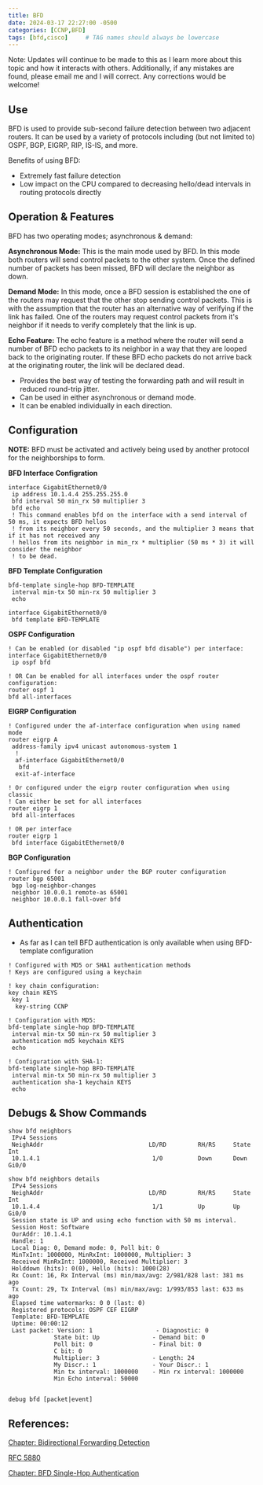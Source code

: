 ```yaml
---
title: BFD
date: 2024-03-17 22:27:00 -0500
categories: [CCNP,BFD]
tags: [bfd,cisco]     # TAG names should always be lowercase
---
```


Note: Updates will continue to be made to this as I learn more about this topic and how it interacts with others. Additionally, if any mistakes are found, please email me and I will correct. Any corrections would be welcome!


## Use

BFD is used to provide sub-second failure detection between two adjacent routers. It can be used by a variety of protocols including (but not limited to) OSPF, BGP, EIGRP, RIP, IS-IS, and more. 

Benefits of using BFD:
* Extremely fast failure detection
* Low impact on the CPU compared to decreasing hello/dead intervals in routing protocols directly

## Operation & Features

BFD has two operating modes; asynchronous & demand:

**Asynchronous Mode:** This is the main mode used by BFD. In this mode both routers will send control packets to the other system. Once the defined number of packets has been missed, BFD will declare the neighbor as down.

**Demand Mode:** In this mode, once a BFD session is established the one of the routers may request that the other stop sending control packets. This is with the assumption that the router has an alternative way of verifying if the link has failed. One of the routers may request control packets from it's neighbor if it needs to verify completely that the link is up.

**Echo Feature:** The echo feature is a method where the router will send a number of BFD echo packets to its neighbor in a way that they are looped back to the originating router. If these BFD echo packets do not arrive back at the originating router, the link will be declared dead.
* Provides the best way of testing the forwarding path and will result in reduced round-trip jitter.
* Can be used in either asynchronous or demand mode.
* It can be enabled individually in each direction.


## Configuration

**NOTE:** BFD must be activated and actively being used by another protocol for the neighborships to form.


**BFD Interface Configration**
```
interface GigabitEthernet0/0
 ip address 10.1.4.4 255.255.255.0
 bfd interval 50 min_rx 50 multiplier 3
 bfd echo
 ! This command enables bfd on the interface with a send interval of 50 ms, it expects BFD hellos 
 ! from its neighbor every 50 seconds, and the multiplier 3 means that if it has not received any 
 ! hellos from its neighbor in min_rx * multiplier (50 ms * 3) it will consider the neighbor 
 ! to be dead.
```

**BFD Template Configuration**
```
bfd-template single-hop BFD-TEMPLATE
 interval min-tx 50 min-rx 50 multiplier 3
 echo

interface GigabitEthernet0/0
 bfd template BFD-TEMPLATE
```

**OSPF Configuration**
```
! Can be enabled (or disabled "ip ospf bfd disable") per interface:
interface GigabitEthernet0/0
 ip ospf bfd
 
! OR Can be enabled for all interfaces under the ospf router configuration:
router ospf 1
bfd all-interfaces
```

**EIGRP Configuration**
```
! Configured under the af-interface configuration when using named mode
router eigrp A
 address-family ipv4 unicast autonomous-system 1
  !
  af-interface GigabitEthernet0/0
   bfd
  exit-af-interface

! Or configured under the eigrp router configuration when using classic
! Can either be set for all interfaces
router eigrp 1
 bfd all-interfaces

! OR per interface
router eigrp 1
 bfd interface GigabitEthernet0/0
```

**BGP Configuration**
```
! Configured for a neighbor under the BGP router configuration
router bgp 65001
 bgp log-neighbor-changes
 neighbor 10.0.0.1 remote-as 65001
 neighbor 10.0.0.1 fall-over bfd
```

## Authentication

* As far as I can tell BFD authentication is only available when using BFD-template configuration

```
! Configured with MD5 or SHA1 authentication methods
! Keys are configured using a keychain

! key chain configuration:
key chain KEYS
 key 1
  key-string CCNP

! Configuration with MD5:
bfd-template single-hop BFD-TEMPLATE
 interval min-tx 50 min-rx 50 multiplier 3
 authentication md5 keychain KEYS
 echo

! Configuration with SHA-1:
bfd-template single-hop BFD-TEMPLATE
 interval min-tx 50 min-rx 50 multiplier 3
 authentication sha-1 keychain KEYS
 echo
```


## Debugs & Show Commands

```
show bfd neighbors
 IPv4 Sessions
 NeighAddr                              LD/RD         RH/RS     State     Int
 10.1.4.1                                1/0          Down      Down      Gi0/0

show bfd neighbors details
 IPv4 Sessions
 NeighAddr                              LD/RD         RH/RS     State     Int
 10.1.4.4                                1/1          Up        Up        Gi0/0
 Session state is UP and using echo function with 50 ms interval.
 Session Host: Software
 OurAddr: 10.1.4.1
 Handle: 1
 Local Diag: 0, Demand mode: 0, Poll bit: 0
 MinTxInt: 1000000, MinRxInt: 1000000, Multiplier: 3
 Received MinRxInt: 1000000, Received Multiplier: 3
 Holddown (hits): 0(0), Hello (hits): 1000(28)
 Rx Count: 16, Rx Interval (ms) min/max/avg: 2/981/828 last: 381 ms ago
 Tx Count: 29, Tx Interval (ms) min/max/avg: 1/993/853 last: 633 ms ago
 Elapsed time watermarks: 0 0 (last: 0)
 Registered protocols: OSPF CEF EIGRP
 Template: BFD-TEMPLATE
 Uptime: 00:00:12
 Last packet: Version: 1                  - Diagnostic: 0
             State bit: Up               - Demand bit: 0
             Poll bit: 0                 - Final bit: 0
             C bit: 0
             Multiplier: 3               - Length: 24
             My Discr.: 1                - Your Discr.: 1
             Min tx interval: 1000000    - Min rx interval: 1000000
             Min Echo interval: 50000


debug bfd [packet|event]
```
## References:

[Chapter: Bidirectional Forwarding Detection](https://www.cisco.com/c/en/us/td/docs/ios-xml/ios/iproute_bfd/configuration/15-mt/irb-15-mt-book/irb-bi-fwd-det.html)

[RFC 5880](https://www.ietf.org/rfc/rfc5880.txt)

[Chapter: BFD Single-Hop Authentication](https://www.cisco.com/c/en/us/td/docs/ios-xml/ios/iproute_bfd/configuration/xe-16-10/irb-xe-16-10-book/irb-bfd-shop-auth.html)
